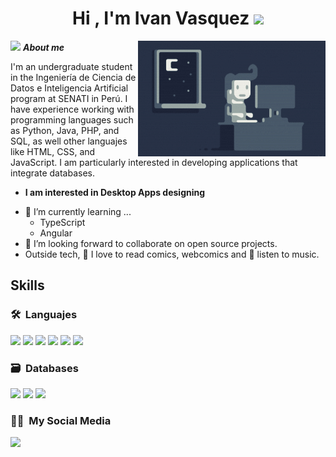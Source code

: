 <h1 align="center">Hi , I'm Ivan Vasquez <img src="https://media.giphy.com/media/hvRJCLFzcasrR4ia7z/giphy.gif" width="35"></h1>
<img alt="Night Coding" src="https://raw.githubusercontent.com/AVS1508/AVS1508/master/assets/Night-Coding.gif" align="right"/>

<img src="https://media.giphy.com/media/ObNTw8Uzwy6KQ/giphy.gif" width="30px">&nbsp;***About me***

I'm an undergraduate student in the Ingeniería de Ciencia de Datos e Inteligencia Artificial program at SENATI in Perú. I have experience working with programming languages such as Python, Java, PHP, and SQL, as well other languajes like HTML, CSS, and JavaScript. I am particularly interested in developing applications that integrate databases.
* **I am interested in Desktop Apps designing**
- 🌱 I’m currently learning ...
  - TypeScript
  - Angular
- 👯 I’m looking forward to collaborate on open source projects.
- Outside tech, 📖 I love to read comics, webcomics and 🎵 listen to music.
<!--- 📫 Reach out to me at: <a href="">EN PROCESO</a>-->
<h2> Skills </h2>
<h3> 🛠 &nbsp;Languajes </h3>

<span>
  <img src="https://img.shields.io/badge/python-3670A0?style=for-the-badge&logo=python&logoColor=ffdd54">
  <img src="https://img.shields.io/badge/java-%23ED8B00.svg?style=for-the-badge&logo=java&logoColor=white">
  <img src="https://img.shields.io/badge/php-%23777BB4.svg?style=for-the-badge&logo=php&logoColor=white">
  <img src="https://img.shields.io/badge/javascript-%23323330.svg?style=for-the-badge&logo=javascript&logoColor=%23F7DF1E">
  <img src="https://img.shields.io/badge/html5-%23E34F26.svg?style=for-the-badge&logo=html5&logoColor=white">
  <img src="https://img.shields.io/badge/css3-%231572B6.svg?style=for-the-badge&logo=css3&logoColor=white">
</span>

<h3> 🗃 &nbsp;Databases </h3>

<span>
  <img src="https://img.shields.io/badge/Microsoft%20SQL%20Server-CC2927?style=for-the-badge&logo=microsoft%20sql%20server&logoColor=white">
  <img src="https://img.shields.io/badge/mysql-4479A1.svg?style=for-the-badge&logo=mysql&logoColor=white">
  <img src="https://img.shields.io/badge/sqlite-%2307405e.svg?style=for-the-badge&logo=sqlite&logoColor=white">
</span>

<h3> 🤝🏻 &nbsp;My Social Media </h3>
<nav>
  <a href= "https://www.linkedin.com/in/ivanj-vasquezs/">
    <img src= "https://img.shields.io/badge/linkedin-%230077B5.svg?style=for-the-badge&logo=linkedin&logoColor=white">
  </a>
</nav>

<!--
**VSIvanJ/VSIvanJ** is a ✨ _special_ ✨ repository because its `README.md` (this file) appears on your GitHub profile.
Here are some ideas to get you started:

- 🔭 I’m currently working on ...
- 🌱 I’m currently learning ...
- 👯 I’m looking to collaborate on ...
- 🤔 I’m looking for help with ...
- 💬 Ask me about ...
- 📫 How to reach me: ...
- 😄 Pronouns: ...
- ⚡ Fun fact: ...
-->
